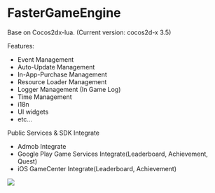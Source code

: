# FasterGameEngine
Base on Cocos2dx-lua. (Current version: cocos2d-x 3.5)

Features:
* Event Management
* Auto-Update Management
* In-App-Purchase Management
* Resource Loader Management
* Logger Management (In Game Log)
* Time Management
* i18n
* UI widgets
* etc...

Public Services & SDK Integrate
* Admob Integrate
* Google Play Game Services Integrate(Leaderboard, Achievement, Quest)
* iOS GameCenter Integrate(Leaderboard, Achievement)

![](https://raw.githubusercontent.com/donnki/FasterGameEngine/master/Architecture.jpg)

